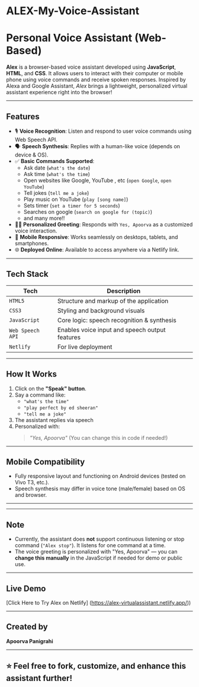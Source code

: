 # ALEX-My-Voice-Assistant
# Personal Voice Assistant (Web-Based)

**Alex** is a browser-based voice assistant developed using **JavaScript**, **HTML**, and **CSS**. It allows users to interact with their computer or mobile phone using voice commands and receive spoken responses. Inspired by Alexa and Google Assistant, *Alex* brings a lightweight, personalized virtual assistant experience right into the browser!

---

##  Features

- 🎙️ **Voice Recognition**: Listen and respond to user voice commands using Web Speech API.
- 🗣️ **Speech Synthesis**: Replies with a human-like voice (depends on device & OS).
- ✅ **Basic Commands Supported**:
  - Ask date (`what's the date`)
  - Ask time (`what's the time`)
  - Open websites like Google, YouTube , etc (`open Google`, `open YouTube`)
  - Tell jokes (`tell me a joke`)
  - Play music on YouTube (`play [song name]`)
  - Sets timer (`set a timer for 5 seconds`)
  - Searches on google (`search on google for (topic)`)
  - and many more!!
- 🙋‍♀️ **Personalized Greeting**: Responds with `Yes, Apoorva` as a customized voice interaction.
- 📱 **Mobile Responsive**: Works seamlessly on desktops, tablets, and smartphones.
- 🌐 **Deployed Online**: Available to access anywhere via a Netlify link.

---

##  Tech Stack

| Tech            | Description                                      |
|-----------------|--------------------------------------------------|
| `HTML5`         | Structure and markup of the application          |
| `CSS3`          | Styling and background visuals                   |
| `JavaScript`    | Core logic: speech recognition & synthesis       |
| `Web Speech API`| Enables voice input and speech output features   |
| `Netlify`       | For live deployment                              |

---

##  How It Works

1. Click on the **"Speak" button**.
2. Say a command like:
   - `"what's the time"`
   - `"play perfect by ed sheeran"`
   - `"tell me a joke"`
3. The assistant replies via speech 
4. Personalized with:  
   > *"Yes, Apoorva"* (You can change this in code if needed!)

---

## Mobile Compatibility

- Fully responsive layout and functioning on Android devices (tested on Vivo T3, etc.).
- Speech synthesis may differ in voice tone (male/female) based on OS and browser.

---


---

##  Note

- Currently, the assistant does **not** support continuous listening or stop command (`"Alex stop"`). It listens for one command at a time.
- The voice greeting is personalized with "Yes, Apoorva" — you can **change this manually** in the JavaScript if needed for demo or public use.

---

##  Live Demo

 [Click Here to Try Alex on Netlify] (https://alex-virtualassistant.netlify.app/))

---



##  Created by

**Apoorva Panigrahi**  


---

## ⭐️ Feel free to fork, customize, and enhance this assistant further!



